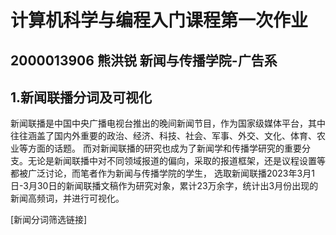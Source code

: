 # 计算机科学与编程入门课程第一次作业
## 2000013906 熊洪锐 新闻与传播学院-广告系
## 1.新闻联播分词及可视化
新闻联播是中国中央广播电视台推出的晚间新闻节目，作为国家级媒体平台，其中往往涵盖了国内外重要的政治、经济、科技、社会、军事、外交、文化、体育、农业等方面的话题。
而对新闻联播的研究也成为了新闻学和传播学研究的重要分支。无论是新闻联播中对不同领域报道的偏向，采取的报道框架，还是议程设置等都被广泛讨论，而笔者作为新闻与传播学院的学生，
选取新闻联播2023年3月1日-3月30日的新闻联播文稿作为研究对象，累计23万余字，统计出3月份出现的新闻高频词，并进行可视化。

[新闻分词筛选链接]
